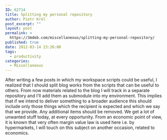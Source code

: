 ```yaml
---
ID: 62714
title: Splitting my personal repository
author: Piotr Król
post_excerpt: ""
layout: post
permalink: >
  https://3mdeb.com/miscellaneous/splitting-my-personal-repository/
published: true
date: 2012-03-14 23:26:00
tags:
  - productivity
categories:
  - Miscellaneous
---
```

After writing a few posts in which my workspace scripts could be useful, I realized that I should split blog works from the scripts that can be useful to others. From now materials related to the blog I will track in a separate repository and I'll add them as submodule into my environment. This implies that if we intend to deliver something to a broader audience this should include only those things which the recipient is expected and which we say that we provide. Any additional items should be removed. We get a lot of unwanted stuff today, at every opportunity. From an economic point of view, it is known that very often margin value law is used here i.e. by hypermarkets, I will touch on this subject on another occasion, related to economics.